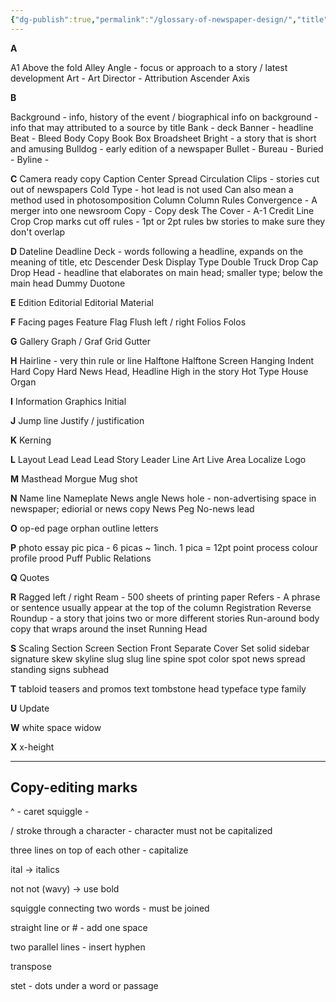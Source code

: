 ```yaml
---
{"dg-publish":true,"permalink":"/glossary-of-newspaper-design/","title":"Glossary of Newspaper Design","tags":["journalism"],"created":"","updated":""}
---
```



**A**

A1
Above the fold
Alley
Angle - focus or approach to a story / latest development
Art - 
Art Director -
Attribution
Ascender
Axis

**B**

Background - info, history of the event / biographical info 
	on background - info that may attributed to a source by title 
Bank - deck
Banner - headline
Beat - 
Bleed
Body Copy
Book
Box
Broadsheet
Bright - a story that is short and amusing
Bulldog - early edition of a newspaper
Bullet - 
Bureau -
Buried - 
Byline - 

**C**
Camera ready copy
Caption
Center Spread
Circulation
Clips - stories cut out of newspapers
Cold Type - hot lead is not used
	Can also mean a method used in photosomposition
Column
Column Rules
Convergence - A merger into one newsroom 
Copy - 
Copy desk
The Cover - A-1
Credit Line
Crop
Crop marks
cut off rules - 1pt or 2pt rules bw stories to make sure they don't overlap

**D**
Dateline
Deadline
Deck - words following a headline, expands on the meaning of title, etc
Descender
Desk
Display Type
Double Truck
Drop Cap
Drop Head - headline that elaborates on main head; smaller type; below the main  head
Dummy
Duotone 

**E**
Edition
Editorial
Editorial Material

**F**
Facing pages
Feature
Flag
Flush left / right 
Folios
Folos

**G**
Gallery
Graph / Graf
Grid
Gutter

**H**
Hairline - very thin rule or line
Halftone
Halftone Screen
Hanging Indent
Hard Copy
Hard News
Head, Headline
High in the story
Hot Type
House Organ

**I**
Information Graphics
Initial 

**J**
Jump line
Justify / justification 

**K**
Kerning 

**L**
Layout 
Lead
Lead
Lead Story
Leader
Line Art
Live Area
Localize
Logo

**M**
Masthead
Morgue
Mug shot

**N**
Name line
Nameplate
News angle
News hole - non-advertising space in newspaper; ediorial or news copy
News Peg
No-news lead 

**O**
op-ed page
orphan
outline letters

**P**
photo essay
pic
pica - 6 picas ~ 1inch. 1 pica = 12pt
point 
process colour
profile
prood
Puff
Public Relations

**Q**
Quotes

**R**
Ragged left / right
Ream - 500 sheets of printing paper
Refers - A phrase or sentence usually appear at the top of the column 
Registration
Reverse
Roundup - a story that joins two or more different stories
Run-around body copy that wraps around the inset
Running Head

**S**
Scaling
Section
Screen
Section Front 
Separate Cover
Set solid
sidebar
signature
skew
skyline
slug
slug line
spine
spot color
spot news
spread
standing signs
subhead

**T**
tabloid
teasers and promos
text
tombstone head
typeface
type family

**U**
Update

**W**
white space
widow

**X**
x-height

---

## Copy-editing marks

^ - caret
squiggle - 

/ stroke through a character - character must not be capitalized

three lines on top of each other - capitalize

ital -> italics

not 
not (wavy) -> use bold

squiggle connecting two words - must be joined

straight line or # - add one space

two parallel lines - insert hyphen

transpose 

stet - dots under a word or passage 